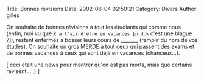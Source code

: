 Title: Bonnes révisions
Date: 2002-06-04 02:50:21
Category: Divers
Author: gilles

On souhaite de bonnes révisions à tout les étudiants qui comme nous (enfin, moi vu que k` a l'air d'etre en vacances [n.d.k` c'est une blague ?]), restent enfermés à bosser leurs cours de _______ (remplir du nom de vos études).
On souhaite un gros MERDE à tout ceux qui passent des exams et de bonnes vacances à ceux qui sont déjà en vacances (chanceux...).

[ ceci etait une news pour montrer qu'on est pas morts, mais que certains révisent... ;) ]